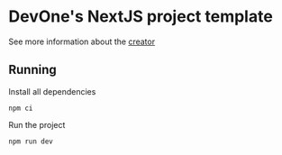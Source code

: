 # DevOne's NextJS project template

See more information about the [creator](https://marcosvenicius.com.br)

## Running

Install all dependencies

```console
npm ci
```

Run the project

```console
npm run dev
```
